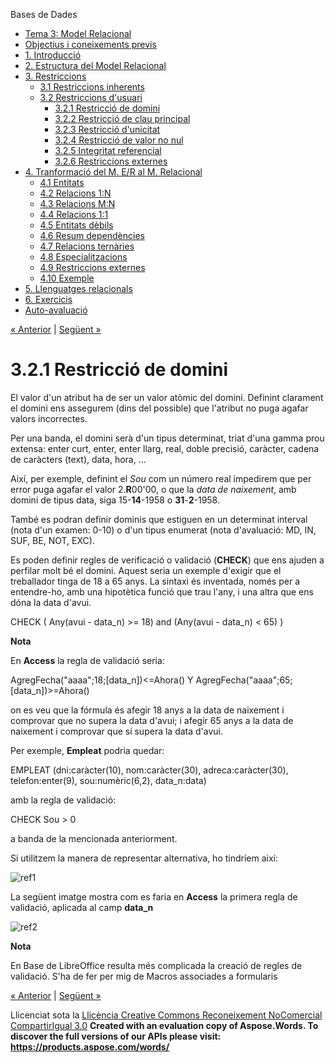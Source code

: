 Bases de Dades

- [Tema 3: Model Relacional](index.md)
- [Objectius i coneixements previs](objectius_i_coneixements_previs.md)
- [1. Introducció](1_introducci.md)
- [2. Estructura del Model Relacional](2_estructura_del_model_relacional.md)
- [3. Restriccions](3_restriccions.md) 
  - [3.1 Restriccions inherents](31_restriccions_inherents.md)
  - [3.2 Restriccions d'usuari](32_restriccions_dusuari.md) 
    - [3.2.1 Restricció de domini](321_restricci_de_domini.md)
    - [3.2.2 Restricció de clau principal](322_restricci_de_clau_principal.md)
    - [3.2.3 Restricció d'unicitat](323_restricci_dunicitat.md)
    - [3.2.4 Restricció de valor no nul](324_restricci_de_valor_no_nul.md)
    - [3.2.5 Integritat referencial](325_integritat_referencial.md)
    - [3.2.6 Restriccions externes](326_restriccions_externes.md)
- [4. Tranformació del M. E/R al M. Relacional](4_tranformaci_del_m_er_al_m_relacional.md) 
  - [4.1 Entitats](41_entitats.md)
  - [4.2 Relacions 1:N](42_relacions_1n.md)
  - [4.3 Relacions M:N](43_relacions_mn.md)
  - [4.4 Relacions 1:1](44_relacions_11.md)
  - [4.5 Entitats dèbils](45_entitats_dbils.md)
  - [4.6 Resum dependències](46_resum_dependncies.md)
  - [4.7 Relacions ternàries](47_relacions_ternries.md)
  - [4.8 Especialitzacions](48_especialitzacions.md)
  - [4.9 Restriccions externes](49_restriccions_externes.md)
  - [4.10 Exemple](410_exemple.md)
- [5. Llenguatges relacionals](5_llenguatges_relacionals.md)
- [6. Exercicis](6_exercicis.md)
- [Auto-avaluació](autoavaluaci.md)

[« Anterior](32_restriccions_dusuari.md) | [Següent »](322_restricci_de_clau_principal.md)
# <a name="main"></a>**3.2.1 Restricció de domini**




El valor d'un atribut ha de ser un valor atòmic del domini. Definint clarament el domini ens assegurem (dins del possible) que l'atribut no puga agafar valors incorrectes.

Per una banda, el domini serà d'un tipus determinat, triat d'una gamma prou extensa: enter curt, enter, enter llarg, real, doble precisió, caràcter, cadena de caràcters (text), data, hora, ...

Així, per exemple, definint el *Sou* com un número real impedirem que per error puga agafar el valor 2.**R**00'00, o que la *data de naixement*, amb domini de tipus data, siga 15-**14**-1958 o **31**-**2**-1958.

També es podran definir dominis que estiguen en un determinat interval (nota d'un examen: 0-10) o d'un tipus enumerat (nota d'avaluació: MD, IN, SUF, BE, NOT, EXC).

Es poden definir regles de verificació o validació (**CHECK**) que ens ajuden a perfilar molt bé el domini. Aquest seria un exemple d'exigir que el treballador tinga de 18 a 65 anys. La sintaxi és inventada, només per a entendre-ho, amb una hipotètica funció que trau l'any, i una altra que ens dóna la data d'avui.

CHECK ( Any(avui - data\_n) >= 18) and (Any(avui - data\_n) < 65) )



**Nota**

En **Access** la regla de validació seria:

AgregFecha("aaaa";18;[data\_n])<=Ahora() Y AgregFecha("aaaa";65;[data\_n])>=Ahora()

on es veu que la fórmula és afegir 18 anys a la data de naixement i comprovar que no supera la data d'avui; i afegir 65 anys a la data de naixement i comprovar que sí supera la data d'avui.



Per exemple, **Empleat** podria quedar:

EMPLEAT (dni:caràcter(10), nom:caràcter(30), adreca:caràcter(30), telefon:enter(9), sou:numèric(6,2), data\_n:data)

amb la regla de validació:

CHECK Sou > 0

a banda de la mencionada anteriorment.

Si utilitzem la manera de representar alternativa, ho tindríem així:

![ref1]



La següent imatge mostra com es faria en **Access** la primera regla de validació, aplicada al camp **data\_n**

![ref2]

**Nota**

En Base de LibreOffice resulta més complicada la creació de regles de validació. S'ha de fer per mig de Macros associades a formularis

[« Anterior](32_restriccions_dusuari.md) | [Següent »](322_restricci_de_clau_principal.md)

Llicenciat sota la [Llicència Creative Commons Reconeixement NoComercial CompartirIgual 3.0](http://creativecommons.org/licenses/by-nc-sa/3.0/)
**Created with an evaluation copy of Aspose.Words. To discover the full versions of our APIs please visit: https://products.aspose.com/words/**

[ref1]: 321_restricci_de_domini.002.png
[ref2]: 321_restricci_de_domini.003.png
